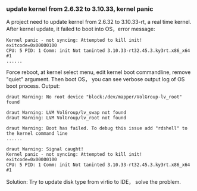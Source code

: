 ### update kernel from 2.6.32 to 3.10.33, kernel panic

A project need to update kernel from 2.6.32 to 3.10.33-rt, a real time kernel.
After kernel update, it failed to boot into OS，error message:
```
Kernel panic - not syncing: Attempted to kill init! exitcode=0x00000100
CPU: 5 PID: 1 Comm: init Not taninted 3.10.33-rt32.45.3.ky3rt.x86_x64 #1
......

```

Force reboot, at kernel select menu, edit kernel boot commandline, remove "quiet" argument.
Then boot OS， you can see verbose output log of OS boot process.
Output:
```
draut Warning: No root device "block:/dev/mapper/VolGroup-lv_root" found

draut Warning: LVM VolGroup/lv_swap not found
draut Warning: LVM VolGroup/lv_root not found

draut Warning: Boot has failed. To debug this issue add "rdshell" to the kernel command line
......

draut Warning: Signal caught!
Kernel panic - not syncing: Attempted to kill init! exitcode=0x00000100
CPU: 5 PID: 1 Comm: init Not taninted 3.10.33-rt32.45.3.ky3rt.x86_x64 #1
```

Solution: Try to update disk type from virtio to IDE， solve the problem.

